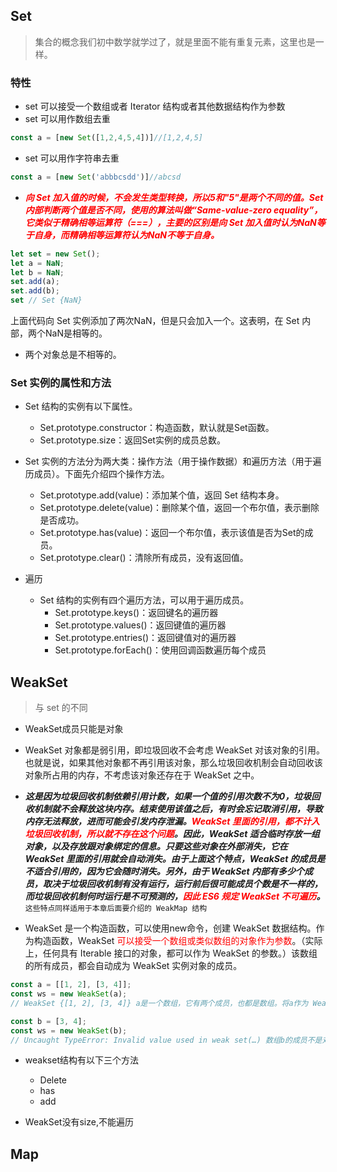 ## Set
> 集合的概念我们初中数学就学过了，就是里面不能有重复元素，这里也是一样。
### 特性
* set 可以接受一个数组或者 Iterator 结构或者其他数据结构作为参数
* set 可以用作数组去重
```js
const a = [new Set([1,2,4,5,4])]//[1,2,4,5]
```
* set 可以用作字符串去重
```js
const a = [new Set('abbbcsdd')]//abcsd
```
* ***<font color=red> 向 Set 加入值的时候，不会发生类型转换，所以5和"5"是两个不同的值。Set 内部判断两个值是否不同，使用的算法叫做“Same-value-zero equality”，它类似于精确相等运算符（===），主要的区别是向 Set 加入值时认为NaN等于自身，而精确相等运算符认为NaN不等于自身。</font>***
```js
let set = new Set();
let a = NaN;
let b = NaN;
set.add(a);
set.add(b);
set // Set {NaN}
```
上面代码向 Set 实例添加了两次NaN，但是只会加入一个。这表明，在 Set 内部，两个NaN是相等的。

* 两个对象总是不相等的。

### Set 实例的属性和方法

* Set 结构的实例有以下属性。
  * Set.prototype.constructor：构造函数，默认就是Set函数。
  * Set.prototype.size：返回Set实例的成员总数。

* Set 实例的方法分为两大类：操作方法（用于操作数据）和遍历方法（用于遍历成员）。下面先介绍四个操作方法。  
  * Set.prototype.add(value)：添加某个值，返回 Set 结构本身。
  * Set.prototype.delete(value)：删除某个值，返回一个布尔值，表示删除是否成功。
  * Set.prototype.has(value)：返回一个布尔值，表示该值是否为Set的成员。
  * Set.prototype.clear()：清除所有成员，没有返回值。

* 遍历
  * Set 结构的实例有四个遍历方法，可以用于遍历成员。
    * Set.prototype.keys()：返回键名的遍历器
    * Set.prototype.values()：返回键值的遍历器
    * Set.prototype.entries()：返回键值对的遍历器
    * Set.prototype.forEach()：使用回调函数遍历每个成员

## WeakSet
> 与 set 的不同
  * WeakSet成员只能是对象
  * WeakSet 对象都是弱引用，即垃圾回收不会考虑 WeakSet 对该对象的引用。也就是说，如果其他对象都不再引用该对象，那么垃圾回收机制会自动回收该对象所占用的内存，不考虑该对象还存在于 WeakSet 之中。

* ***这是因为垃圾回收机制依赖引用计数，如果一个值的引用次数不为0，垃圾回收机制就不会释放这块内存。结束使用该值之后，有时会忘记取消引用，导致内存无法释放，进而可能会引发内存泄漏。<font color=red>WeakSet 里面的引用，都不计入垃圾回收机制，所以就不存在这个问题</font>。因此，WeakSet 适合临时存放一组对象，以及存放跟对象绑定的信息。只要这些对象在外部消失，它在 WeakSet 里面的引用就会自动消失。由于上面这个特点，WeakSet 的成员是不适合引用的，因为它会随时消失。另外，由于 WeakSet 内部有多少个成员，取决于垃圾回收机制有没有运行，运行前后很可能成员个数是不一样的，而垃圾回收机制何时运行是不可预测的，<font color=red>因此 ES6 规定 WeakSet 不可遍历</font>。***  
`这些特点同样适用于本章后面要介绍的 WeakMap 结构`

* WeakSet 是一个构造函数，可以使用new命令，创建 WeakSet 数据结构。作为构造函数，WeakSet <font color=red>可以接受一个数组或类似数组的对象作为参数</font>。（实际上，任何具有 Iterable 接口的对象，都可以作为 WeakSet 的参数。）该数组的所有成员，都会自动成为 WeakSet 实例对象的成员。
```js
const a = [[1, 2], [3, 4]];
const ws = new WeakSet(a);
// WeakSet {[1, 2], [3, 4]} a是一个数组，它有两个成员，也都是数组。将a作为 WeakSet 构造函数的参数，a的成员会自动成为 WeakSet 的成员
```
```js
const b = [3, 4];
const ws = new WeakSet(b);
// Uncaught TypeError: Invalid value used in weak set(…) 数组b的成员不是对象，加入 WeakSet 就会报错。
```
* weakset结构有以下三个方法
  * Delete
  * has
  * add

* WeakSet没有size,不能遍历

## Map

>